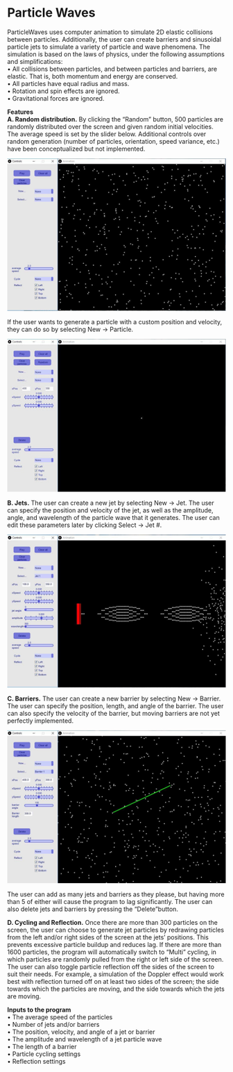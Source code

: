 # Particle Waves
ParticleWaves uses computer animation to simulate 2D elastic collisions between particles. Additionally, the user can create barriers and sinusoidal particle jets to simulate a variety of particle and wave phenomena. The simulation is based on the laws of physics, under the following assumptions and simplifications: <br>
• All collisions between particles, and between particles and barriers, are elastic. That is, both momentum and energy are conserved. <br>
• All particles have equal radius and mass. <br>
• Rotation and spin effects are ignored. <br>
• Gravitational forces are ignored. <br>

<strong> Features </strong> <br>
<strong>A. Random distribution.</strong> By clicking the “Random” button, 500 particles are randomly distributed over the screen and given random initial velocities. The average speed is set by the slider below. Additional controls over random generation (number of particles, orientation, speed variance, etc.) have been conceptualized but not implemented.

![](images/image1.jpg)

If the user wants to generate a particle with a custom position and velocity, they can do so by selecting New → Particle. 

![](images/image2.jpg)

<strong>B. Jets.</strong> The user can create a new jet by selecting New → Jet. The user can specify the position and velocity of the jet, as well as the amplitude, angle, and wavelength of the particle wave that it generates. The user can edit these parameters later by clicking Select → Jet #. 

![](images/image3.jpg)

<strong>C. Barriers.</strong> The user can create a new barrier by selecting New → Barrier. The user can specify the position, length, and angle of the barrier. The user can also specify the velocity of the barrier, but moving barriers are not yet perfectly implemented.

![](images/image4.jpg)

The user can add as many jets and barriers as they please, but having more than 5 of either will cause the program to lag significantly. The user can also delete jets and barriers by pressing the “Delete”button.

<strong>D. Cycling and Reflection.</strong> Once there are more than 300 particles on the screen, the user can choose to generate jet particles by redrawing particles from the left and/or right sides of the screen at the jets’ positions. This prevents excessive particle buildup and reduces lag. If there are more than 1600 particles, the program will automatically switch to “Multi” cycling, in which particles are randomly pulled from the right or left side of the screen. <br>
The user can also toggle particle reflection off the sides of the screen to suit their needs. For example, a simulation of the Doppler effect would work best with reflection turned off on at least two sides of the screen; the side towards which the particles are moving, and the side towards which the jets are moving.

<strong>Inputs to the program</strong> <br>
• The average speed of the particles<br>
• Number of jets and/or barriers<br>
• The position, velocity, and angle of a jet or barrier<br>
• The amplitude and wavelength of a jet particle wave<br>
• The length of a barrier<br>
• Particle cycling settings<br>
• Reflection settings
